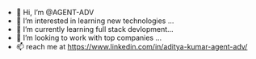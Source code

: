 - 👋 Hi, I’m @AGENT-ADV
- 👀 I’m interested in learning new technologies ...
- 🌱 I’m currently learning full stack devlopment...
- 💞️ I’m looking to work with top companies  ...
- 📫 reach me at https://www.linkedin.com/in/aditya-kumar-agent-adv/

<!---
AGENT-ADV/AGENT-ADV is a ✨ special ✨ repository because its `README.md` (this file) appears on your GitHub profile.
You can click the Preview link to take a look at your changes.
--->
